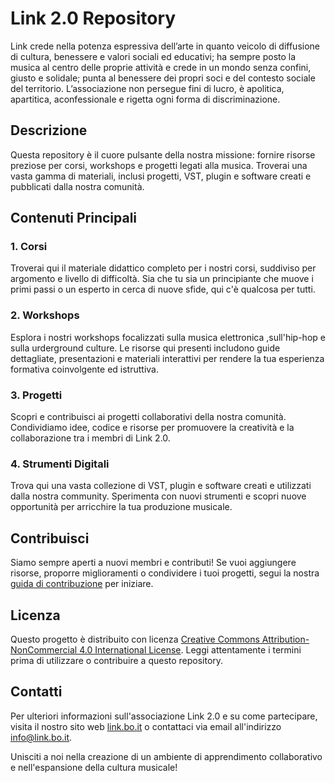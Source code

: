 # Link 2.0 Repository

Link crede nella potenza espressiva dell’arte in quanto veicolo di diffusione di cultura, benessere e valori sociali ed educativi; ha sempre posto la musica al centro delle proprie attività e crede in un mondo senza confini, giusto e solidale; punta al benessere dei propri soci e del contesto sociale del territorio. L’associazione non persegue fini di lucro, è apolitica, apartitica, aconfessionale e rigetta ogni forma di discriminazione.


## Descrizione

Questa repository è il cuore pulsante della nostra missione: fornire risorse preziose per corsi, workshops e progetti legati alla musica. Troverai una vasta gamma di materiali, inclusi progetti, VST, plugin e software creati e pubblicati dalla nostra comunità.

## Contenuti Principali

### 1. Corsi
Troverai qui il materiale didattico completo per i nostri corsi, suddiviso per argomento e livello di difficoltà. Sia che tu sia un principiante che muove i primi passi o un esperto in cerca di nuove sfide, qui c'è qualcosa per tutti.

### 2. Workshops
Esplora i nostri workshops focalizzati sulla musica elettronica ,sull'hip-hop e sulla urderground culture. Le risorse qui presenti includono guide dettagliate, presentazioni e materiali interattivi per rendere la tua esperienza formativa coinvolgente ed istruttiva.

### 3. Progetti
Scopri e contribuisci ai progetti collaborativi della nostra comunità. Condividiamo idee, codice e risorse per promuovere la creatività e la collaborazione tra i membri di Link 2.0.

### 4. Strumenti Digitali
Trova qui una vasta collezione di VST, plugin e software creati e utilizzati dalla nostra community. Sperimenta con nuovi strumenti e scopri nuove opportunità per arricchire la tua produzione musicale.

## Contribuisci

Siamo sempre aperti a nuovi membri e contributi! Se vuoi aggiungere risorse, proporre miglioramenti o condividere i tuoi progetti, segui la nostra [guida di contribuzione](CONTRIBUTING.md) per iniziare.

## Licenza

Questo progetto è distribuito con licenza [Creative Commons Attribution-NonCommercial 4.0 International License](LICENSE). Leggi attentamente i termini prima di utilizzare o contribuire a questo repository.

## Contatti

Per ulteriori informazioni sull'associazione Link 2.0 e su come partecipare, visita il nostro sito web [link.bo.it](https://www.link.bo.it) o contattaci via email all'indirizzo [info@link.bo.it](mailto:info@link.bo.it).

Unisciti a noi nella creazione di un ambiente di apprendimento collaborativo e nell'espansione della cultura musicale!
